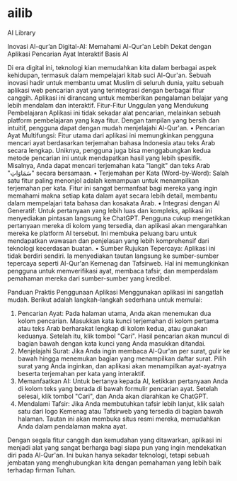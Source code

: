 # ailib
AI Library

Inovasi Al-qur’an Digital-AI: Memahami Al-Qur'an Lebih Dekat dengan Aplikasi Pencarian Ayat Interaktif Basis AI
 
Di era digital ini, teknologi kian memudahkan kita dalam berbagai aspek kehidupan, termasuk dalam mempelajari kitab suci Al-Qur'an. Sebuah inovasi hadir untuk membantu umat Muslim di seluruh dunia, yaitu sebuah aplikasi web pencarian ayat yang terintegrasi dengan berbagai fitur canggih. Aplikasi ini dirancang untuk memberikan pengalaman belajar yang lebih mendalam dan interaktif.
Fitur-Fitur Unggulan yang Mendukung Pembelajaran
Aplikasi ini tidak sekadar alat pencarian, melainkan sebuah platform pembelajaran yang kaya fitur. Dengan tampilan yang bersih dan intuitif, pengguna dapat dengan mudah menjelajahi Al-Qur'an.
•	Pencarian Ayat Multifungsi: Fitur utama dari aplikasi ini memungkinkan pengguna mencari ayat berdasarkan terjemahan bahasa Indonesia atau teks Arab secara lengkap. Uniknya, pengguna juga bisa menggabungkan kedua metode pencarian ini untuk mendapatkan hasil yang lebih spesifik. Misalnya, Anda dapat mencari terjemahan kata "langit" dan teks Arab "سَمَاوَاتِ" secara bersamaan.
•	Terjemahan per Kata (Word-by-Word): Salah satu fitur paling menonjol adalah kemampuan untuk menampilkan terjemahan per kata. Fitur ini sangat bermanfaat bagi mereka yang ingin memahami makna setiap kata dalam ayat secara lebih detail, membantu dalam mempelajari tata bahasa dan kosakata Arab.
•	Integrasi dengan AI Generatif: Untuk pertanyaan yang lebih luas dan kompleks, aplikasi ini menyediakan pintasan langsung ke ChatGPT. Pengguna cukup mengetikkan pertanyaan mereka di kolom yang tersedia, dan aplikasi akan mengarahkan mereka ke platform AI tersebut. Ini membuka peluang baru untuk mendapatkan wawasan dan penjelasan yang lebih komprehensif dari teknologi kecerdasan buatan.
•	Sumber Rujukan Tepercaya: Aplikasi ini tidak berdiri sendiri. Ia menyediakan tautan langsung ke sumber-sumber tepercaya seperti Al-Qur'an Kemenag dan Tafsirweb. Hal ini memungkinkan pengguna untuk memverifikasi ayat, membaca tafsir, dan memperdalam pemahaman mereka dari sumber-sumber yang kredibel.

 

Panduan Praktis Penggunaan Aplikasi
Menggunakan aplikasi ini sangatlah mudah. Berikut adalah langkah-langkah sederhana untuk memulai:
1.	Pencarian Ayat: Pada halaman utama, Anda akan menemukan dua kolom pencarian. Masukkan kata kunci terjemahan di kolom pertama atau teks Arab berharakat lengkap di kolom kedua, atau gunakan keduanya. Setelah itu, klik tombol "Cari". Hasil pencarian akan muncul di bagian bawah dengan kata kunci yang Anda masukkan ditandai.
2.	Menjelajahi Surat: Jika Anda ingin membaca Al-Qur'an per surat, gulir ke bawah hingga menemukan bagian yang menampilkan daftar surat. Pilih surat yang Anda inginkan, dan aplikasi akan menampilkan ayat-ayatnya beserta terjemahan per kata yang interaktif.
3.	Memanfaatkan AI: Untuk bertanya kepada AI, ketikkan pertanyaan Anda di kolom teks yang berada di bawah formulir pencarian ayat. Setelah selesai, klik tombol "Cari", dan Anda akan diarahkan ke ChatGPT.
4.	Mendalami Tafsir: Jika Anda membutuhkan tafsir lebih lanjut, klik salah satu dari logo Kemenag atau Tafsirweb yang tersedia di bagian bawah halaman. Tautan ini akan membuka situs resmi mereka, memudahkan Anda dalam pendalaman makna ayat.
 
Dengan segala fitur canggih dan kemudahan yang ditawarkan, aplikasi ini menjadi alat yang sangat berharga bagi siapa pun yang ingin mendekatkan diri pada Al-Qur'an. Ini bukan hanya sekadar teknologi, tetapi sebuah jembatan yang menghubungkan kita dengan pemahaman yang lebih baik terhadap firman Tuhan.

